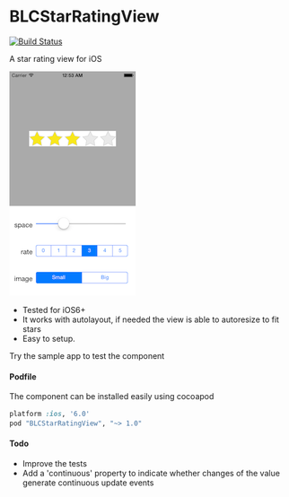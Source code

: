 BLCStarRatingView
=================
[![Build Status](https://travis-ci.org/lucabartoletti/BLCStarRatingView.svg?branch=master)](https://travis-ci.org/lucabartoletti/BLCStarRatingView)

A star rating view for iOS

![Alt text](https://raw.githubusercontent.com/lucabartoletti/BLCStarRatingView/master/README/screenshot.png "screenshot.png")

* Tested for iOS6+
* It works with autolayout, if needed the view is able to autoresize to fit stars
* Easy to setup.

Try the sample app to test the component

#### Podfile

The component can be installed easily using cocoapod

```ruby
platform :ios, '6.0'
pod "BLCStarRatingView", "~> 1.0"
```

#### Todo

* Improve the tests
* Add a 'continuous' property to indicate whether changes of the value generate continuous update events
